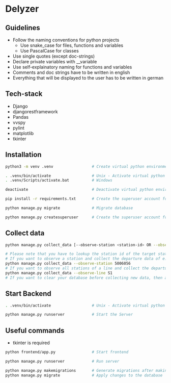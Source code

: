 # Delyzer

## Guidelines

- Follow the naming conventions for python projects
    - Use snake_case for files, functions and variables
    - Use PascalCase for classes
- Use single quotes (except doc-strings)
- Declare private variables with __variable
- Use self-explainatory naming for functions and variables
- Comments and doc strings have to be written in english
- Everything that will be displayed to the user has to be written in german

## Tech-stack

- Django
- djangorestframework
- Pandas
- vvspy
- pylint
- matplotlib
- tkinter

## Installation

```bash
python3 -m venv .venv                 # Create virtual python environment
```
```bash
. .venv/bin/activate                  # Unix - Activate virtual python environment
. .venv/Scripts/activate.bat          # Windows

deactivate                            # Deactivate virtual python environment
```
```bash
pip install -r requirements.txt       # Create the superuser account for /admin login
```
```bash
python manage.py migrate              # Migrate database
```
```bash
python manage.py createsuperuser      # Create the superuser account for /admin login
```

## Collect data

```bash
python manage.py collect_data [--observe-station <station-id> OR --observe-line <line-name>] [--clear True]

# Please note that you have to lookup the station id of the target station in the vvs_data.csv file for the following command (an automatic search feature could be implemented in the future)
# If you want to observe a station and collect the departure data of e.g. Stadtmitte, then use
python manage.py collect_data --observe-station 5006056
# If you want to observe all stations of a line and collect the departure data of e.g. S1, then use
python manage.py collect_data --observe-line S1
# If you want to clear your database before collecting new data, then add the argument --clear True to your command
```

## Start Backend
```bash
. .venv/bin/activate                  # Unix - Activate virtual python 
```
```bash
python manage.py runserver            # Start the Server
```


## Useful commands
- tkinter is required

```bash
python frontend/app.py                # Start frontend
```
```bash
python manage.py runserver            # Run server 
```
```bash
python manage.py makemigrations       # Generate migrations after making changes on models
python manage.py migrate              # Apply changes to the database
```

